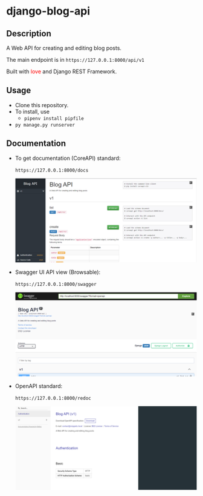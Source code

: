 # django-blog-api

## Description
A Web API for creating and editing blog posts.

The main endpoint is in ```https://127.0.0.1:8000/api/v1```

Built with <span style="color: red">love</span> and Django REST Framework.

## Usage
- Clone this repository.
- To install, use
    - ```pipenv install pipfile```
- ```py manage.py runserver```


## Documentation
- To get documentation (CoreAPI) standard:  

    ```https://127.0.0.1:8000/docs```  

    ![CoreAPI](docs_coreapi.png)  


- Swagger UI API view (Browsable):  

    ```https://127.0.0.1:8000/swagger``` 

    ![Swagger](docs_swagger.png)  


- OpenAPI standard:  

    ```https://127.0.0.1:8000/redoc```  

    ![Redoc](docs_redoc.png)  